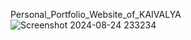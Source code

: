 Personal_Portfolio_Website_of_KAIVALYA
![Screenshot 2024-08-24 233234](https://github.com/user-attachments/assets/d7c6cd5b-c4be-4280-a379-f449ca93f3ac)
